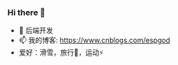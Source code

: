 ### Hi there 👋

<!--
**Espre-sso/Espre-sso** is a ✨ _special_ ✨ repository because its `README.md` (this file) appears on your GitHub profile.

Here are some ideas to get you started:

- 🔭 I’m currently working on ..
- 🌱 I’m currently learning ...
- 👯 I’m looking to collaborate on ...
- 🤔 I’m looking for help with ...
- 💬 Ask me about ...
- 📫 How to reach me: ...
- 😄 Pronouns: ...
- ⚡ Fun fact:  ...
-->
- 🔭 后端开发
- 📫 我的博客: https://www.cnblogs.com/espgod
- 爱好：滑雪，旅行🌱，运动⚡









